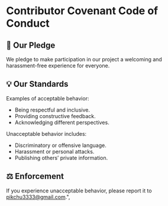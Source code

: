 # Contributor Covenant Code of Conduct

## 📌 Our Pledge
We pledge to make participation in our project a welcoming and harassment-free experience for everyone.

## 💡 Our Standards
Examples of acceptable behavior:
- Being respectful and inclusive.
- Providing constructive feedback.
- Acknowledging different perspectives.

Unacceptable behavior includes:
- Discriminatory or offensive language.
- Harassment or personal attacks.
- Publishing others’ private information.

## ⚖ Enforcement
If you experience unacceptable behavior, please report it to [pikchu3333@gmail.com](mailto:pikchu3333@gmail.com).",